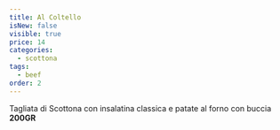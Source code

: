 ```yaml
---
title: Al Coltello
isNew: false
visible: true
price: 14
categories:
  - scottona
tags:
  - beef
order: 2
---
```


Tagliata di Scottona con insalatina classica e patate al forno con buccia **200GR**

